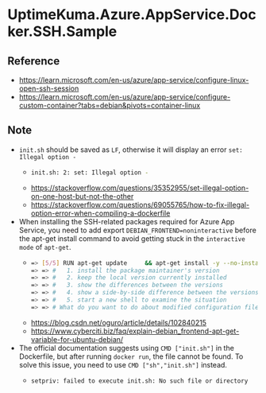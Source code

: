 # UptimeKuma.Azure.AppService.Docker.SSH.Sample

## Reference
- https://learn.microsoft.com/en-us/azure/app-service/configure-linux-open-ssh-session
- https://learn.microsoft.com/en-us/azure/app-service/configure-custom-container?tabs=debian&pivots=container-linux
 
## Note
- `init.sh` should be saved as `LF`, otherwise it will display an error `set: Illegal option -`
  - ``` sh
    init.sh: 2: set: Illegal option -
    ```
  - https://stackoverflow.com/questions/35352955/set-illegal-option-on-one-host-but-not-the-other
  - https://stackoverflow.com/questions/69055765/how-to-fix-illegal-option-error-when-compiling-a-dockerfile
- When installing the SSH-related packages required for Azure App Service, you need to add export `DEBIAN_FRONTEND=noninteractive` before the apt-get install command to avoid getting stuck in the `interactive mode` of `apt-get`.
  - ``` sh
    => [5/5] RUN apt-get update     && apt-get install -y --no-install-recommends dialog     && apt-get    install -y -  8.8s
    => => #   1. install the package maintainer's version
    => => #   2. keep the local version currently installed
    => => #   3. show the differences between the versions
    => => #   4. show a side-by-side difference between the versions
    => => #   5. start a new shell to examine the situation
    => => # What do you want to do about modified configuration file sshd_config?
    ```
  - https://blog.csdn.net/oguro/article/details/102840215
  - https://www.cyberciti.biz/faq/explain-debian_frontend-apt-get-variable-for-ubuntu-debian/
- The official documentation suggests using `CMD ["init.sh"]` in the Dockerfile, but after running `docker run`, the file cannot be found. To solve this issue, you need to use `CMD ["sh","init.sh"]` instead.
  - ``` sh
    setpriv: failed to execute init.sh: No such file or directory
    ```
